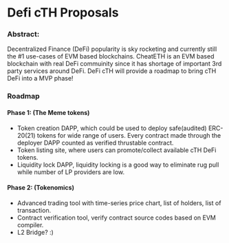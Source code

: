 # Defi cTH Proposals


### Abstract:
Decentralized Finance (DeFi) popularity is sky rocketing and currently still the #1 use-cases of EVM based blockchains. CheatETH is an EVM based blockchain with real DeFi commuinity since it has shortage of important 3rd party services around DeFi. 
DeFi cTH will provide a roadmap to bring cTH DeFi into a MVP phase!

### Roadmap

#### Phase 1: (The Meme tokens)
- Token creation DAPP, which could be used to deploy safe(audited) ERC-20(21) tokens for wide range of users. Every contract made through the deployer DAPP counted as verified thrustable contract. 
- Token listing site, where users can promote/collect available cTH DeFi tokens. 
- Liquidity lock DAPP, liquidity locking is a good way to eliminate rug pull while number of LP providers are low.

#### Phase 2: (Tokenomics)
- Advanced trading tool with time-series price chart, list of holders, list of transaction.
- Contract verification tool, verify contract source codes based on EVM compiler.
- L2 Bridge? :)





